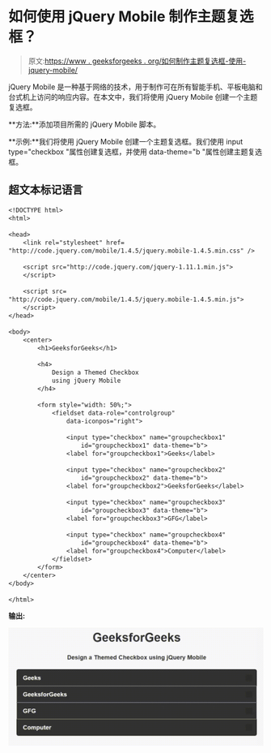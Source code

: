 # 如何使用 jQuery Mobile 制作主题复选框？

> 原文:[https://www . geeksforgeeks . org/如何制作主题复选框-使用-jquery-mobile/](https://www.geeksforgeeks.org/how-to-make-a-themed-checkbox-using-jquery-mobile/)

jQuery Mobile 是一种基于网络的技术，用于制作可在所有智能手机、平板电脑和台式机上访问的响应内容。在本文中，我们将使用 jQuery Mobile 创建一个主题复选框。

**方法:**添加项目所需的 jQuery Mobile 脚本。

> <link rel="”stylesheet”" href="”http://code.jquery.com/mobile/1.4.5/jquery.mobile-1.4.5.min.css”">

**示例:**我们将使用 jQuery Mobile 创建一个主题复选框。我们使用 input type="checkbox "属性创建复选框，并使用 data-theme="b "属性创建主题复选框。

## 超文本标记语言

```
<!DOCTYPE html>
<html>

<head>
    <link rel="stylesheet" href=
"http://code.jquery.com/mobile/1.4.5/jquery.mobile-1.4.5.min.css" />

    <script src="http://code.jquery.com/jquery-1.11.1.min.js">
    </script>

    <script src=
"http://code.jquery.com/mobile/1.4.5/jquery.mobile-1.4.5.min.js">
    </script>
</head>

<body>
    <center>
        <h1>GeeksforGeeks</h1>

        <h4>
            Design a Themed Checkbox
            using jQuery Mobile
        </h4>

        <form style="width: 50%;">
            <fieldset data-role="controlgroup" 
                data-iconpos="right">

                <input type="checkbox" name="groupcheckbox1" 
                    id="groupcheckbox1" data-theme="b">
                <label for="groupcheckbox1">Geeks</label>

                <input type="checkbox" name="groupcheckbox2" 
                    id="groupcheckbox2" data-theme="b">
                <label for="groupcheckbox2">GeeksforGeeks</label>

                <input type="checkbox" name="groupcheckbox3" 
                    id="groupcheckbox3" data-theme="b">
                <label for="groupcheckbox3">GFG</label>

                <input type="checkbox" name="groupcheckbox4" 
                    id="groupcheckbox4" data-theme="b">
                <label for="groupcheckbox4">Computer</label>
            </fieldset>
        </form>
    </center>
</body>

</html>
```

**输出:**

![](img/ec2a2271349755352643cd0423b388cb.png)